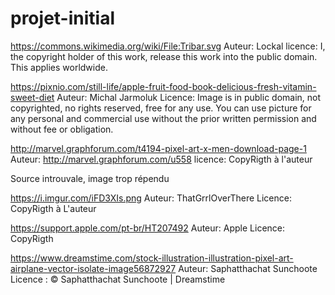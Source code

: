 # projet-initial

https://commons.wikimedia.org/wiki/File:Tribar.svg      Auteur: Lockal   licence: I, the copyright holder of this work, release this work into the public domain. This applies worldwide.

https://pixnio.com/still-life/apple-fruit-food-book-delicious-fresh-vitamin-sweet-diet   Auteur: Michal Jarmoluk   Licence: Image is in public domain, not copyrighted, no rights reserved, free for any use. You can use picture for any personal and commercial use without the prior written permission and without fee or obligation.


http://marvel.graphforum.com/t4194-pixel-art-x-men-download-page-1      Auteur: http://marvel.graphforum.com/u558    licence: CopyRigth à l'auteur


Source introuvale, image trop répendu




https://i.imgur.com/iFD3XIs.png         Auteur: ThatGrrlOverThere             Licence: CopyRigth à L'auteur





https://support.apple.com/pt-br/HT207492       Auteur: Apple                   Licence: CopyRigth



https://www.dreamstime.com/stock-illustration-illustration-pixel-art-airplane-vector-isolate-image56872927        Auteur: Saphatthachat Sunchoote     Licence :  © Saphatthachat Sunchoote | Dreamstime 